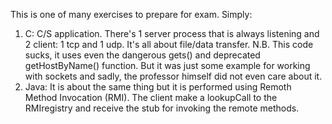 This is one of many exercises to prepare for exam. 
Simply:

<ol> 
<li>C: C/S application. There's 1 server process that is always listening and 2 client: 1 tcp and 1 udp. It's all about file/data transfer. 
N.B. This code sucks, it uses even the dangerous gets() and deprecated getHostByName() function. But it was just some example for working with sockets and sadly, the professor himself did not even care about it.
</li>
<li>Java: It is about the same thing but it is performed using Remoth Method Invocation (RMI). 
      The client make a lookupCall to the RMIregistry and receive the stub for invoking the remote methods. </li> 
</ol>
